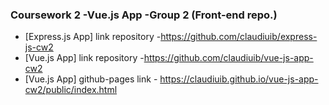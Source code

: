 
### Coursework 2 -Vue.js App -Group 2 (Front-end repo.)



 - [Express.js App]  link repository -https://github.com/claudiuib/express-js-cw2 
 - [Vue.js App] link repository -https://github.com/claudiuib/vue-js-app-cw2 
 - [Vue.js App] github-pages link - https://claudiuib.github.io/vue-js-app-cw2/public/index.html
